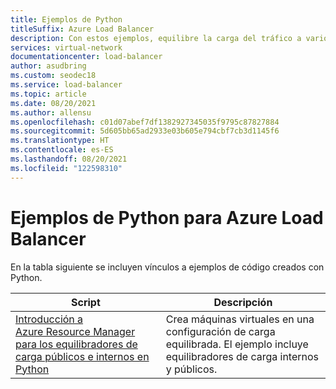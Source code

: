 ```yaml
---
title: Ejemplos de Python
titleSuffix: Azure Load Balancer
description: Con estos ejemplos, equilibre la carga del tráfico a varios sitios web. Implemente equilibradores de carga en una configuración de alta disponibilidad.
services: virtual-network
documentationcenter: load-balancer
author: asudbring
ms.custom: seodec18
ms.service: load-balancer
ms.topic: article
ms.date: 08/20/2021
ms.author: allensu
ms.openlocfilehash: c01d07abef7df1382927345035f9795c87827884
ms.sourcegitcommit: 5d605bb65ad2933e03b605e794cbf7cb3d1145f6
ms.translationtype: HT
ms.contentlocale: es-ES
ms.lasthandoff: 08/20/2021
ms.locfileid: "122598310"
---
```

# <a name="python-samples-for-azure-load-balancer"></a>Ejemplos de Python para Azure Load Balancer

En la tabla siguiente se incluyen vínculos a ejemplos de código creados con Python.

| Script | Descripción |
|-|-|
| [Introducción a Azure Resource Manager para los equilibradores de carga públicos e internos en Python](/samples/azure-samples/azure-samples-python-management/network-python-manage-loadbalancer) | Crea máquinas virtuales en una configuración de carga equilibrada. El ejemplo incluye equilibradores de carga internos y públicos. |


